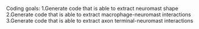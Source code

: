 Coding goals:
1.Generate code that is able to extract neuromast shape
2.Generate code that is able to extract macrophage-neuromast interactions
3.Generate code that is able to extract axon terminal-neuromast interactions
